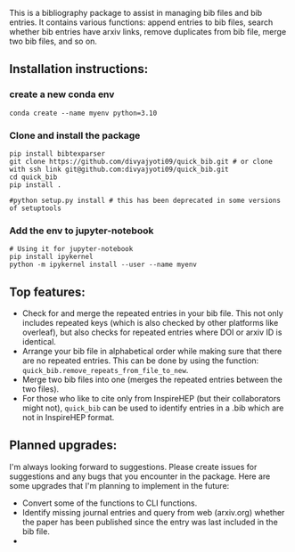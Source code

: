 This is a bibliography package to assist in managing bib files and bib entries. It contains various functions: append entries to bib files, search whether bib entries have arxiv links, remove duplicates from bib file, merge two bib files, and so on.

## Installation instructions:

### create a new conda env
```
conda create --name myenv python=3.10
```

### Clone and install the package
```
pip install bibtexparser
git clone https://github.com/divyajyoti09/quick_bib.git # or clone with ssh link git@github.com:divyajyoti09/quick_bib.git
cd quick_bib
pip install .

#python setup.py install # this has been deprecated in some versions of setuptools
```

### Add the env to jupyter-notebook
```
# Using it for jupyter-notebook
pip install ipykernel
python -m ipykernel install --user --name myenv
```

## Top features:

- Check for and merge the repeated entries in your bib file. This not only includes repeated keys (which is also checked by other platforms like overleaf), but also checks for repeated entries where DOI or arxiv ID is identical. 
- Arrange your bib file in alphabetical order while making sure that there are no repeated entries. This can be done by using the function: `quick_bib.remove_repeats_from_file_to_new`.
- Merge two bib files into one (merges the repeated entries between the two files).
- For those who like to cite only from InspireHEP (but their collaborators might not), `quick_bib` can be used to identify entries in a .bib which are not in InspireHEP format.

## Planned upgrades:

I'm always looking forward to suggestions. Please create issues for suggestions and any bugs that you encounter in the package. Here are some upgrades that I'm planning to implement in the future:
- Convert some of the functions to CLI functions.
- Identify missing journal entries and query from web (arxiv.org) whether the paper has been published since the entry was last included in the bib file.
- 
